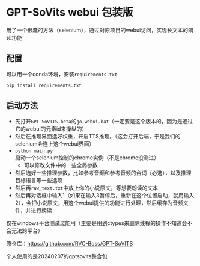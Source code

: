 # GPT-SoVits webui 包装版

用了一个很蠢的方法（selenium），通过对原项目的webui访问，实现长文本的朗读功能

## 配置
可以用一个conda环境，安装`requirements.txt`
```
pip install requirements.txt
```

## 启动方法

- 先打开`GPT-SoVITS-beta`的`go-webui.bat`（一定要是这个版本的，因为是通过它的webui的元素id来操纵的）
- 然后在推理界面选好权重，开启TTS推理。（这会打开后端，于是我们的selenium会连上这个webui界面）
- `python main.py`启动一个selenium控制的chrome实例（不是chrome没测过）
  - 可以修改文件中的一些全局参数
- 然后选好一些推理参数，比如参考音频和参考音频的台词（必选），以及推理目标语言等一些选项
- 然后再`raw_text.txt`中放上你的小说原文，等想要朗读的文本
- 然后再对话框中输入1（如果在输入3暂停后，重新在这个位置启动，就用输入2），会把小说原文，用这个webui提供的功能进行处理，然后缓存为音频文件，并进行朗读


仅在windows平台测试过能用（主要是用到ctypes来删除线程的操作不知道会不会无法跨平台）




原仓库：https://github.com/RVC-Boss/GPT-SoVITS

个人使用的是20240207的gptsovits整合包
